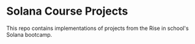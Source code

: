 # Solana Course Projects

This repo contains implementations of projects from the Rise in school's Solana bootcamp.

